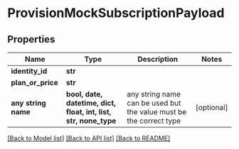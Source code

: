 # ProvisionMockSubscriptionPayload


## Properties
Name | Type | Description | Notes
------------ | ------------- | ------------- | -------------
**identity_id** | **str** |  | 
**plan_or_price** | **str** |  | 
**any string name** | **bool, date, datetime, dict, float, int, list, str, none_type** | any string name can be used but the value must be the correct type | [optional]

[[Back to Model list]](../README.md#documentation-for-models) [[Back to API list]](../README.md#documentation-for-api-endpoints) [[Back to README]](../README.md)


